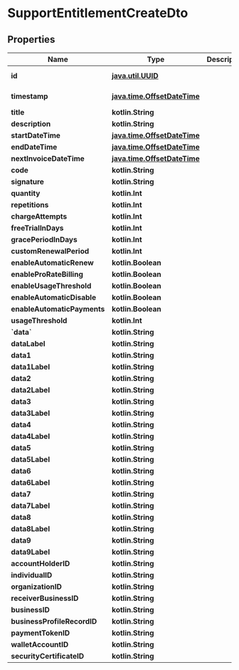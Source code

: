 
# SupportEntitlementCreateDto

## Properties
| Name | Type | Description | Notes |
| ------------ | ------------- | ------------- | ------------- |
| **id** | [**java.util.UUID**](java.util.UUID.md) |  |  [optional] [readonly] |
| **timestamp** | [**java.time.OffsetDateTime**](java.time.OffsetDateTime.md) |  |  [optional] [readonly] |
| **title** | **kotlin.String** |  |  [optional] |
| **description** | **kotlin.String** |  |  [optional] |
| **startDateTime** | [**java.time.OffsetDateTime**](java.time.OffsetDateTime.md) |  |  [optional] |
| **endDateTime** | [**java.time.OffsetDateTime**](java.time.OffsetDateTime.md) |  |  [optional] |
| **nextInvoiceDateTime** | [**java.time.OffsetDateTime**](java.time.OffsetDateTime.md) |  |  [optional] |
| **code** | **kotlin.String** |  |  [optional] |
| **signature** | **kotlin.String** |  |  [optional] |
| **quantity** | **kotlin.Int** |  |  [optional] |
| **repetitions** | **kotlin.Int** |  |  [optional] |
| **chargeAttempts** | **kotlin.Int** |  |  [optional] |
| **freeTrialInDays** | **kotlin.Int** |  |  [optional] |
| **gracePeriodInDays** | **kotlin.Int** |  |  [optional] |
| **customRenewalPeriod** | **kotlin.Int** |  |  [optional] |
| **enableAutomaticRenew** | **kotlin.Boolean** |  |  [optional] |
| **enableProRateBilling** | **kotlin.Boolean** |  |  [optional] |
| **enableUsageThreshold** | **kotlin.Boolean** |  |  [optional] |
| **enableAutomaticDisable** | **kotlin.Boolean** |  |  [optional] |
| **enableAutomaticPayments** | **kotlin.Boolean** |  |  [optional] |
| **usageThreshold** | **kotlin.Int** |  |  [optional] |
| **&#x60;data&#x60;** | **kotlin.String** |  |  [optional] |
| **dataLabel** | **kotlin.String** |  |  [optional] |
| **data1** | **kotlin.String** |  |  [optional] |
| **data1Label** | **kotlin.String** |  |  [optional] |
| **data2** | **kotlin.String** |  |  [optional] |
| **data2Label** | **kotlin.String** |  |  [optional] |
| **data3** | **kotlin.String** |  |  [optional] |
| **data3Label** | **kotlin.String** |  |  [optional] |
| **data4** | **kotlin.String** |  |  [optional] |
| **data4Label** | **kotlin.String** |  |  [optional] |
| **data5** | **kotlin.String** |  |  [optional] |
| **data5Label** | **kotlin.String** |  |  [optional] |
| **data6** | **kotlin.String** |  |  [optional] |
| **data6Label** | **kotlin.String** |  |  [optional] |
| **data7** | **kotlin.String** |  |  [optional] |
| **data7Label** | **kotlin.String** |  |  [optional] |
| **data8** | **kotlin.String** |  |  [optional] |
| **data8Label** | **kotlin.String** |  |  [optional] |
| **data9** | **kotlin.String** |  |  [optional] |
| **data9Label** | **kotlin.String** |  |  [optional] |
| **accountHolderID** | **kotlin.String** |  |  [optional] |
| **individualID** | **kotlin.String** |  |  [optional] |
| **organizationID** | **kotlin.String** |  |  [optional] |
| **receiverBusinessID** | **kotlin.String** |  |  [optional] |
| **businessID** | **kotlin.String** |  |  [optional] |
| **businessProfileRecordID** | **kotlin.String** |  |  [optional] |
| **paymentTokenID** | **kotlin.String** |  |  [optional] |
| **walletAccountID** | **kotlin.String** |  |  [optional] |
| **securityCertificateID** | **kotlin.String** |  |  [optional] |



